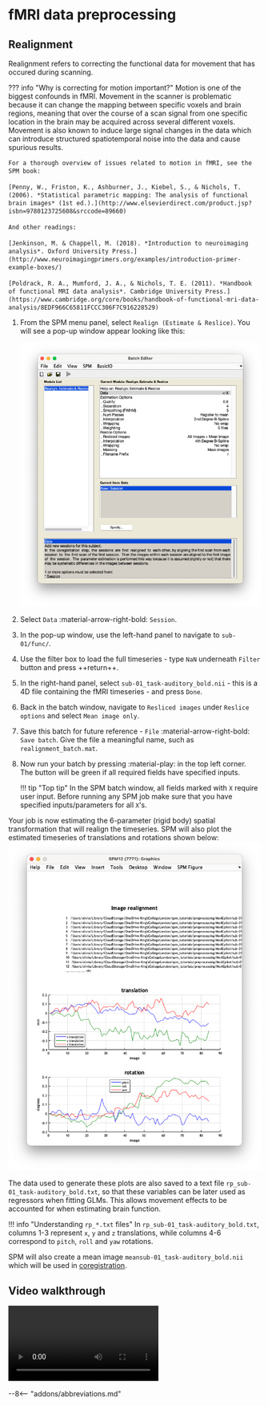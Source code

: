 # fMRI data preprocessing

## Realignment

Realignment refers to correcting the functional data for movement that has occured during scanning. 

??? info "Why is correcting for motion important?" 
    Motion is one of the biggest confounds in fMRI. Movement in the scanner is problematic because it can change the mapping between specific voxels and brain regions, meaning that over the course of a scan signal from one specific location in the brain may be acquired across several different voxels. Movement is also known to induce large signal changes in the data which can introduce structured spatiotemporal noise into the data and cause spurious results.

    For a thorough overview of issues related to motion in fMRI, see the SPM book:

    [Penny, W., Friston, K., Ashburner, J., Kiebel, S., & Nichols, T. (2006). *Statistical parametric mapping: The analysis of functional brain images* (1st ed.).](http://www.elsevierdirect.com/product.jsp?isbn=9780123725608&srccode=89660)

    And other readings:

    [Jenkinson, M. & Chappell, M. (2018). *Introduction to neuroimaging analysis*. Oxford University Press.](http://www.neuroimagingprimers.org/examples/introduction-primer-example-boxes/)

    [Poldrack, R. A., Mumford, J. A., & Nichols, T. E. (2011). *Handbook of functional MRI data analysis*. Cambridge University Press.](https://www.cambridge.org/core/books/handbook-of-functional-mri-data-analysis/8EDF966C65811FCCC306F7C916228529)

1. From the SPM menu panel, select `Realign (Estimate & Reslice)`. You will see a pop-up window appear looking like this:

    ![](../../assets/figures/realignment_batch.png)

2. Select `Data` :material-arrow-right-bold: `Session`. 
3. In the pop-up window, use the left-hand panel to navigate to `sub-01/func/`. 
4. Use the filter box to load the full timeseries - type `NaN` underneath `Filter` button and press ++return++.
5. In the right-hand panel, select `sub-01_task-auditory_bold.nii` - this is a 4D file containing the fMRI timeseries - and press `Done`.
6. Back in the batch window, navigate to `Resliced images` under `Reslice options` and select `Mean image only`. 
7. Save this batch for future reference - `File` :material-arrow-right-bold: `Save batch`. Give the file a meaningful name, such as `realignment_batch.mat`. 
8. Now run your batch by pressing :material-play: in the top left corner. The button will be green if all required fields have specified inputs.

    !!! tip "Top tip"
        In the SPM batch window, all fields marked with `X` require user input. Before running any SPM job make sure that you have specified inputs/parameters for all `X`'s. 

Your job is now estimating the 6-parameter (rigid body) spatial transformation that will realign the timeseries. SPM will also plot the estimated timeseries of translations and rotations shown below:
![](../../assets/figures/realignment_plot.png)

The data used to generate these plots are also saved to a text file `rp_sub-01_task-auditory_bold.txt`, so that these variables can be later used as regressors when fitting GLMs. This allows movement effects to be accounted for when estimating brain function.

!!! info "Understanding `rp_*.txt` files"
    In `rp_sub-01_task-auditory_bold.txt`, columns 1-3 represent `x`, `y` and `z` translations, while columns 4-6 correspond to `pitch`, `roll` and `yaw` rotations. 

SPM will also create a mean image `meansub-01_task-auditory_bold.nii` which will be used in [coregistration](./coregistration.md). 

## Video walkthrough

![type:video](../../assets/videos/realignment.mp4)

--8<-- "addons/abbreviations.md"
